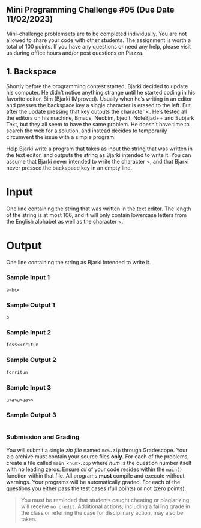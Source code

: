 ## Mini Programming Challenge #05 (Due Date 11/02/2023)

Mini-challenge problemsets are to be completed individually. You are not allowed to share your code with other students. The assignment is worth a total of 100 points. If you have any questions or need any help, please visit us during office hours and/or post questions on Piazza.


<!-- 
## 1. All Different Directions

If you walk through a big city and try to find your way around, you might try asking people for directions. However, asking n people for directions might result in n different sets of directions. But you believe in the law of averages: if you consider everyone’s advice, then you will have a good idea of where to go by computing the average destination that they all lead to. You would also like to know how far off were the worst directions. You compute this as the maximum straight-line distance between each direction’s destination and the averaged destination.

## Input
Input consists of up to 100 test cases. Each test case starts with an integer 1≤n≤20, which is the number of people you ask for directions. The following n lines each has two things: your (x,y) location when you meet the person (since you are walking around meeting people) and that person’s directions from where you are standing. Each person’s directions are built from instructions of the following form:

- ‘start α’, where α is the initial direction you are facing in degrees (east is 0 degrees, north is 90 degrees).

- ‘turn α’, where α is an angle in degrees you should turn. A positive α indicates to turn to the left.

- ‘walk x’, where x is a number of units to walk.

The ‘start’ instruction is always the first instruction, and only occurs at the beginning. Each person’s directions contain at most 25 instructions. All numeric inputs are real numbers in the range [−1000,1000] with at most four digits past the decimal. Input ends when n is zero.

## Output
For each test case, print a line with the x and y coordinates of the average destination, followed by the distance between the worst directions and the averaged destination. Answers should be accurate within 0.01 units.

### Sample Input 1
```
3
87.342 34.30 start 0 walk 10.0
2.6762 75.2811 start -45.0 walk 40 turn 40.0 walk 60
58.518 93.508 start 270 walk 50 turn 90 walk 40 turn 13 walk 5
2
30 40 start 90 walk 5
40 50 start 180 walk 10 turn 90 walk 5
0
```

### Sample Output 1
```
97.1547 40.2334 7.63097
30 45 0
```
 -->

## 1. Backspace

Shortly before the programming contest started, Bjarki decided to update his computer. He didn’t notice anything strange until he started coding in his favorite editor, Bim (Bjarki IMproved). Usually when he’s writing in an editor and presses the backspace key a single character is erased to the left. But after the update pressing that key outputs the character <. He’s tested all the editors on his machine, Bmacs, Neobim, bjedit, NoteBjad++ and Subjark Text, but they all seem to have the same problem. He doesn’t have time to search the web for a solution, and instead decides to temporarily circumvent the issue with a simple program.

Help Bjarki write a program that takes as input the string that was written in the text editor, and outputs the string as Bjarki intended to write it. You can assume that Bjarki never intended to write the character <, and that Bjarki never pressed the backspace key in an empty line.

# Input
One line containing the string that was written in the text editor. The length of the string is at most 106, and it will only contain lowercase letters from the English alphabet as well as the character <.

# Output
One line containing the string as Bjarki intended to write it.

### Sample Input 1
```
a<bc<
```
### Sample Output 1
```
b
```

### Sample Input 2
```
foss<<rritun
```
### Sample Output 2
```
forritun
```
### Sample Input 3
```
a<a<a<aa<<
```
### Sample Output 3
```
```


### Submission and Grading
You will submit a single _zip file_ named `mc5.zip` through Gradescope.  Your zip archive must contain your source files **only**.  For each of the problems, create a file called `main_<num>.cpp` where _num_ is the question number itself with no leading zeros. Ensure _all_ of your code resides within the `main()` function within that file.  All programs **must** compile and execute without warnings.  Your programs will be automatically graded.  For each of the questions you either pass the test cases (full points) or not (zero points).

>You must be reminded that students caught cheating or plagiarizing will receive `no credit`. Additional actions, including a failing grade in the class or referring the case for disciplinary action, may also be taken.
